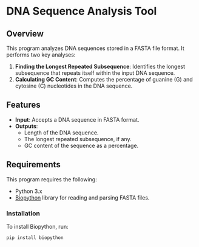 # DNA Sequence Analysis Tool

## Overview
This program analyzes DNA sequences stored in a FASTA file format. It performs two key analyses:
1. **Finding the Longest Repeated Subsequence**: Identifies the longest subsequence that repeats itself within the input DNA sequence.
2. **Calculating GC Content**: Computes the percentage of guanine (G) and cytosine (C) nucleotides in the DNA sequence.

## Features
- **Input**: Accepts a DNA sequence in FASTA format.
- **Outputs**:
  - Length of the DNA sequence.
  - The longest repeated subsequence, if any.
  - GC content of the sequence as a percentage.

## Requirements
This program requires the following:
- Python 3.x
- [Biopython](https://biopython.org/) library for reading and parsing FASTA files.

### Installation
To install Biopython, run:
```bash
pip install biopython
